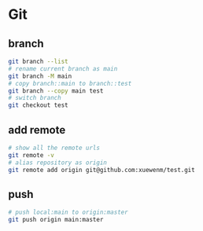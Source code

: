# Git


## branch
```sh
git branch --list
# rename current branch as main
git branch -M main
# copy branch::main to branch::test
git branch --copy main test
# switch branch
git checkout test
```

## add remote

```sh
# show all the remote urls
git remote -v
# alias repository as origin
git remote add origin git@github.com:xuewenm/test.git
```

## push

```sh
# push local:main to origin:master
git push origin main:master
```
